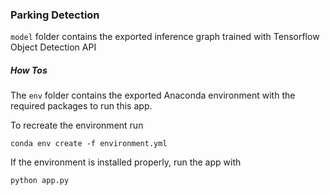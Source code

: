 ### Parking Detection

`model` folder contains the exported inference graph trained with Tensorflow Object Detection API

##### How Tos 
The `env` folder contains the exported Anaconda environment with the required packages to run this app. 

To recreate the environment run
```
conda env create -f environment.yml
```
If the environment is installed properly, run the app with 

```
python app.py
```
